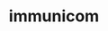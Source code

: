 ---
title: "immunicom"
image: "img/solutions/fluent/immunicom.jpg"
type: "clients-fluent"
weight: 3
---